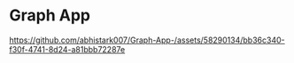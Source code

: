 # Graph App

https://github.com/abhistark007/Graph-App-/assets/58290134/bb36c340-f30f-4741-8d24-a81bbb72287e


